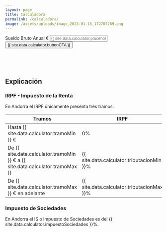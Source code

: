 ```yaml
---
layout: page
title: Calculadora
permalink: /calculadora/
image: /assets/uploads/image_2023-01-15_172707289.png
---
```




<div style="display: flex; justify-content: center;">
	<div class="hero__subscribe" style="margin-bottom: 50px; min-width: 430px;">
		<form class="subscribe-form" action="javascript:void(0);">
			<label class="screen-reader-text" for="gross-salary">Sueldo Bruto Anual €</label>
			<input class="subscribe-email required email" id="gross-salary-input" type="text" name="gross-salary" placeholder="{{ site.data.calculator.placeholder }}" min="1" step="any" onkeyup="addCommas()">
			<button class="button button--primary button--small subscribe-button" onclick="calculate()">{{ site.data.calculator.buttonCTA }}</button>
		</form>
	</div>
</div>


<div class="result" style="display: none">
	<div>
		Si tuvieras un sueldo bruto anual de <span class="gross-salary"></span> en Andorra se traduciría en un sueldo neto de <span class="net-salary-yearly"></span> anuales ó <span class="net-salary-monthly"></span> mensuales.
	</div>
	<div style="margin-top: 50px">
		<table>
			<thead>
				<tr>
					<td> Sueldo Bruto </td>
					<td> Sueldo Neto Anual </td>
					<td> Sueldo Neto Mensual </td>
					<td> Impuesto Anuales </td>
				</tr>
			</thead>
			<tbody>
				<tr>
					<td class="gross-salary"></td>
					<td class="net-salary-yearly"></td>
					<td class="net-salary-monthly"></td>
					<td class="tax"></td>
				</tr>
			</tbody>
		</table>
	</div>

</div>

<div>
	<h2> Explicación </h2>
	<h3> IRPF - Impuesto de la Renta </h3>
	<div>
		En Andorra el IRPF únicamente presenta tres tramos:
	</div>
	<div>
		<table>
			<thead>
				<tr>
					<th>Tramos</th>
					<th>IRPF</th>
				</tr>	
			</thead>
			<tbody>
				<tr>
					<td>Hasta {{ site.data.calculator.tramoMin }} €</td>
					<td>0%</td>
				</tr>	
				<tr>
					<td>De {{ site.data.calculator.tramoMin }} € a {{ site.data.calculator.tramoMax }}</td>
					<td>{{ site.data.calculator.tributacionMin }}%</td>
				</tr>	
				<tr>
					<td>De {{ site.data.calculator.tramoMax }} € en adelante</td>
					<td>{{ site.data.calculator.tributacionMax }}%</td>
				</tr>	
			</tbody>
		</table>
	</div>
	<h3> Impuesto de Sociedades </h3>
	<div>
		En Andorra el IS o Impuesto de Sociedades es del {{ site.data.calculator.impuestoSociedades }}%.
	</div>
</div>


<script src="/js/calculator.js"/>